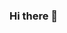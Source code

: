 ### Hi there 👋

<!--
**Anthony2033/Anthony2033** is a ✨ _special_ ✨ repository because its `README.md` (this file) appears on your GitHub profile.

Here are some ideas to get you started:

- 🔭 I’m currently working on building a poker app
- 🌱 I’m currently learning Calc 2 and higher maths
- 👯 I’m looking to collaborate on Quant research and Algorithms
- 📫 How to reach me: anthonyc2366@gmail.com

Contact me if you're interested in working together on something or would like help with something cool.
-->
